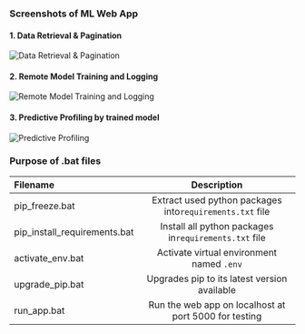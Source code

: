 
### Screenshots of ML Web App
#### 1. Data Retrieval & Pagination
![Data Retrieval & Pagination](https://github.com/incubated-geek-cc/mindful-predictions/blob/main/preview/data_navigation_and_pagination.png)

#### 2. Remote Model Training and Logging
![Remote Model Training and Logging](https://github.com/incubated-geek-cc/mindful-predictions/blob/main/preview/remote_training_and_logging.png)

#### 3. Predictive Profiling by trained model
![Predictive Profiling](https://github.com/incubated-geek-cc/mindful-predictions/blob/main/preview/predictive_profiling.png)

### Purpose of .bat files
| Filename  | Description  |
| :------ | :-: |
| pip_freeze.bat | Extract used python packages into`requirements.txt` file |
| pip_install_requirements.bat | Install all python packages in`requirements.txt` file  |
| activate_env.bat | Activate virtual environment named `.env` |
| upgrade_pip.bat | Upgrades pip to its latest version available |
| run_app.bat  | Run the web app on localhost at port 5000 for testing |
